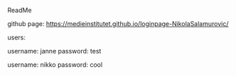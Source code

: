 ReadMe

github page: https://medieinstitutet.github.io/loginpage-NikolaSalamurovic/

users:

username: janne        password: test




username: nikko        password: cool 